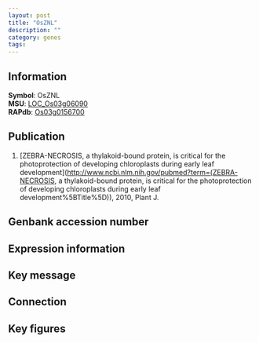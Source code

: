 ```yaml
---
layout: post
title: "OsZNL"
description: ""
category: genes
tags: 
---
```


## Information
__Symbol__: OsZNL  
__MSU__: [LOC_Os03g06090](http://rice.plantbiology.msu.edu/cgi-bin/ORF_infopage.cgi?orf=LOC_Os03g06090)  
__RAPdb__: [Os03g0156700](http://rapdb.dna.affrc.go.jp/viewer/gbrowse_details/irgsp1?name=Os03g0156700)  

## Publication
1. [ZEBRA-NECROSIS, a thylakoid-bound protein, is critical for the photoprotection of developing chloroplasts during early leaf development](http://www.ncbi.nlm.nih.gov/pubmed?term=(ZEBRA-NECROSIS, a thylakoid-bound protein, is critical for the photoprotection of developing chloroplasts during early leaf development%5BTitle%5D)), 2010, Plant J.

## Genbank accession number

## Expression information

## Key message

## Connection

## Key figures


